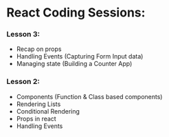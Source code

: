 # React Coding Sessions:

### Lesson 3:
- Recap on props
- Handling Events (Capturing Form Input data)
- Managing state (Building a Counter App)

### Lesson 2:
- Components (Function & Class based components)
- Rendering Lists
- Conditional Rendering
- Props in react
- Handling Events

